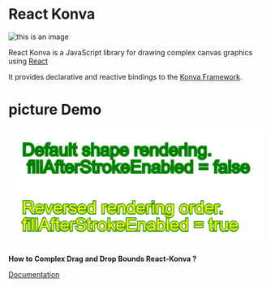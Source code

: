 # React Konva
![this is an image](https://cloud.githubusercontent.com/assets/1443320/12193428/3bda2fcc-b623-11e5-8319-b1ccfc95eaec.png)

React Konva is a JavaScript library for drawing complex canvas graphics using [React](https://reactjs.org/)

It provides declarative and reactive bindings to the [Konva Framework](https://konvajs.org/).

# picture Demo

![Demo](./img.png)

**How to Complex Drag and Drop Bounds React-Konva ?**

[Documentation](https://https://konvajs.org/docs/drag_and_drop/Complex_Drag_and_Drop.html)